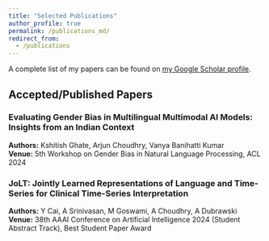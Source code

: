 ```yaml
---
title: "Selected Publications"
author_profile: true
permalink: /publications_md/
redirect_from:
  - /publications
---
```


A complete list of my papers can be found on [my Google Scholar profile](https://scholar.google.com/citations?user=raSUiKUAAAAJ&hl=en).

## Accepted/Published Papers

### Evaluating Gender Bias in Multilingual Multimodal AI Models: Insights from an Indian Context
**Authors:** Kshitish Ghate, Arjun Choudhry, Vanya Banihatti Kumar  
**Venue:** 5th Workshop on Gender Bias in Natural Language Processing, ACL 2024

### JoLT: Jointly Learned Representations of Language and Time-Series for Clinical Time-Series Interpretation
**Authors:** Y Cai, A Srinivasan, M Goswami, A Choudhry, A Dubrawski  
**Venue:** 38th AAAI Conference on Artificial Intelligence 2024 (Student Abstract Track), Best Student Paper Award

